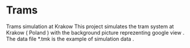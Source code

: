 # Trams
Trams simulation at Krakow
This project simulates the tram system at Krakow ( Poland )  with the background picture reprezenting google view .
The data file *.tmk is the example of simulation data .
